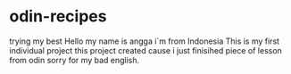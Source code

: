 # odin-recipes
trying my best
Hello my name is angga 
i`m from Indonesia
This is my first individual project 
this project created cause i just finisihed piece of lesson from odin
sorry for my bad english.